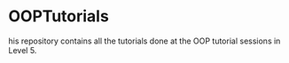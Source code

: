 # OOPTutorials
his repository contains all the tutorials done at the OOP tutorial sessions in Level 5.
